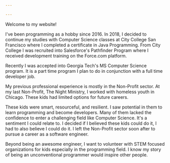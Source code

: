 ```yaml
---

---
```

Welcome to my website!

I've been programming as a hobby since 2016. In 2018, I decided to continue my studies with Computer Science classes at City College San Francisco where I completed a certificate in Java Programming. From City College I was recruited into Salesforce's Pathfinder Program where I received development training on the Force.com platform.

Recently I was accepted into Georgia Tech's MS Computer Science program. It is a part time program I plan to do in conjunction with a full time developer job.

My previous professional experience is mostly in the Non-Profit sector. At my last Non-Profit, The Night Ministry, I worked with homeless youth in Chicago. These kids had limited options for future careers. 

These kids were smart, resourceful, and resilient. I saw potential in them to learn programming and become developers. Many of them lacked the confidence to enter a challenging field like Computer Science. It's a sentiment I could relate to. I decided if I believed these kids could do it, I had to also believe I could do it. I left the Non-Profit sector soon after to pursue a career as a software engineer.   

Beyond being an awesome engineer, I want to volunteer with STEM focused organizations for kids especially in the programming field. I know my story of being an unconventional programmer would inspire other people.  
